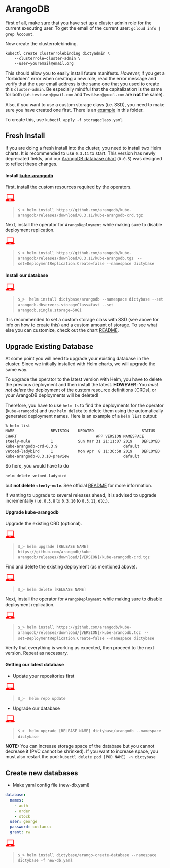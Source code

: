 # ArangoDB

First of all, make sure that you have set up a cluster admin role for the current executing user.
To get the email of the current user: `gcloud info | grep Account`.

Now create the clusterrolebinding.

```
kubectl create clusterrolebinding dictyadmin \
    --clusterrole=cluster-admin \
    --user=youremail@email.org
```

This should allow you to easily install future manifests. *However,* if you get a "forbidden" error
when creating a new role, read the error message and verify that the user email address is the same 
one that you used to create this `cluster-admin`. Be especially mindful that the capitalization is the 
same for both (i.e. `testuser@gmail.com` and `TestUser@gmail.com` are **not** the same).

Also, if you want to use a custom storage class (i.e. SSD), you need to make sure you have created 
one first. There is an [example](./storageclass.yaml) in this folder.

To create this, use `kubectl apply -f storageclass.yaml`.

## Fresh Install
If you are doing a fresh install into the cluster, you need to install two Helm charts. It is recommended 
to use `0.3.11` to start. This version has newly deprecated fields, and our [ArangoDB database chart](https://github.com/dictybase-docker/kubernetes-charts/tree/master/arangodb) 
(`0.0.5`) was designed to reflect these changes.

#### Install [kube-arangodb](https://github.com/arangodb/kube-arangodb/blob/0.3.11/docs/Manual/Deployment/Kubernetes/Helm.md)

First, install the custom resources required by the operators.

![](userinput.png)
> `$_> helm install https://github.com/arangodb/kube-arangodb/releases/download/0.3.11/kube-arangodb-crd.tgz`

Next, install the operator for `ArangoDeployment` while making sure to disable deployment replication.

![](userinput.png)
> `$_> helm install https://github.com/arangodb/kube-arangodb/releases/download/0.3.11/kube-arangodb.tgz `
>                        `--set=DeploymentReplication.Create=false --namespace dictybase`

#### Install our database

![](userinput.png)
>`$_>  helm install dictybase/arangodb --namespace dictybase --set arangodb.dbservers.storageClass=fast --set arangodb.single.storage=50Gi`

It is recommended to set a custom storage class with SSD (see above for info on how to create this) 
and a custom amount of storage. To see what else you can customize, check out the chart [README](https://github.com/dictybase-docker/kubernetes-charts/tree/master/arangodb).

## Upgrade Existing Database
At some point you will need to upgrade your existing database in the cluster. 
Since we initially installed with Helm charts, we will upgrade the same way.

To upgrade the operator to the latest version with Helm, you have to
delete the previous deployment and then install the latest. **HOWEVER**:
You *must not delete* the deployment of the custom resource definitions
(CRDs), or your ArangoDB deployments will be deleted!

Therefore, you have to use `helm ls` to find the deployments for the
operator (`kube-arangodb`) and use `helm delete` to delete them using the
automatically generated deployment names. Here is an example of a `helm
list` output:

```
% helm list
NAME            	REVISION	UPDATED                 	STATUS  	CHART                               	APP VERSION	NAMESPACE
steely-mule     	1       	Sun Mar 31 21:11:07 2019	DEPLOYED	kube-arangodb-crd-0.3.9             	           	default  
vetoed-ladybird 	1       	Mon Apr  8 11:36:58 2019	DEPLOYED	kube-arangodb-0.3.10-preview        	           	default  
```

So here, you would have to do

```bash
helm delete vetoed-ladybird
```

but **not delete `steely-mule`**. See official [README](https://github.com/arangodb/kube-arangodb/blob/master/README.md) for more information.

If wanting to upgrade to several releases ahead, it is advised to upgrade incrementally (i.e. `0.3.8` to `0.3.10` to `0.3.11`, etc.).

#### Upgrade kube-arangodb

Upgrade the existing CRD (optional).

![](userinput.png)
> `$_> helm upgrade [RELEASE NAME] https://github.com/arangodb/kube-arangodb/releases/download/[VERSION]/kube-arangodb-crd.tgz`

Find and delete the existing deployment (as mentioned above).

![](userinput.png)
> `$_> helm delete [RELEASE NAME]`

Next, install the operator for `ArangoDeployment` while making sure to disable deployment replication.

![](userinput.png)
> `$_> helm install https://github.com/arangodb/kube-arangodb/releases/download/[VERSION]/kube-arangodb.tgz `
>                        `--set=DeploymentReplication.Create=false --namespace dictybase`

Verify that everything is working as expected, then proceed to the next version. 
Repeat as necessary.

#### Getting our latest database

- Update your repositories first

![](userinput.png)
>`$_>  helm repo update`

- Upgrade our database

![](userinput.png)
>`$_>  helm upgrade [RELEASE NAME] dictybase/arangodb --namespace dictybase`

**NOTE:** You can increase storage space of the database but you cannot decrease it (PVC cannot be shrinked). 
If you want to increase space, you must also restart the pod: `kubectl delete pod [POD NAME] -n dictybase`

## Create new databases

- Make yaml config file (new-db.yaml)

```yaml
database:
  names:
    - auth
    - order
    - stock
  user: george
  password: costanza
  grant: rw
```

![](userinput.png)
>`$_> helm install dictybase/arango-create-database --namespace dictybase -f new-db.yaml`
